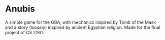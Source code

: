 # Anubis
 A simple game for the GBA, with mechanics inspired by Tomb of the Mask and a story (loosely) inspired by ancient Egyptian religion. Made for the final project of CS 2261.
